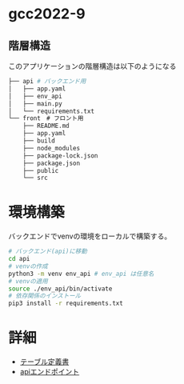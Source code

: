 # gcc2022-9

## 階層構造
このアプリケーションの階層構造は以下のようになる
```bash
├── api # バックエンド用
│   ├── app.yaml
│   ├── env_api
│   ├── main.py
│   └── requirements.txt
└── front　# フロント用
    ├── README.md
    ├── app.yaml
    ├── build
    ├── node_modules
    ├── package-lock.json
    ├── package.json
    ├── public
    └── src
```

# 環境構築
バックエンドでvenvの環境をローカルで構築する。
```bash
# バックエンド(api)に移動
cd api
# venvの作成
python3 -m venv env_api # env_api は任意名
# venvの適用
source ./env_api/bin/activate
# 依存関係のインストール
pip3 install -r requirements.txt
```

# 詳細
- [テーブル定義書](https://docs.google.com/spreadsheets/d/1VvPhFJ8k59rQxTckvKqenU6MuJuM_X-R_J074qv8O_Y/edit?usp=sharing)
- [apiエンドポイント](https://docs.google.com/spreadsheets/d/1NAN_azkn9kVQvKAkb9UVl0i66_SfEez3VQXRDKTVIA4/edit?usp=sharing)
